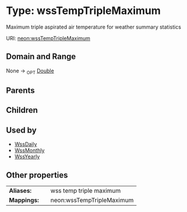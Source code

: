 
# Type: wssTempTripleMaximum


Maximum triple aspirated air temperature for weather summary statistics

URI: [neon:wssTempTripleMaximum](https://data.neonscience.org/wssTempTripleMaximum)


## Domain and Range

None ->  <sub>OPT</sub> [Double](types/Double.md)

## Parents


## Children


## Used by

 * [WssDaily](WssDaily.md)
 * [WssMonthly](WssMonthly.md)
 * [WssYearly](WssYearly.md)

## Other properties

|  |  |  |
| --- | --- | --- |
| **Aliases:** | | wss temp triple maximum |
| **Mappings:** | | neon:wssTempTripleMaximum |


